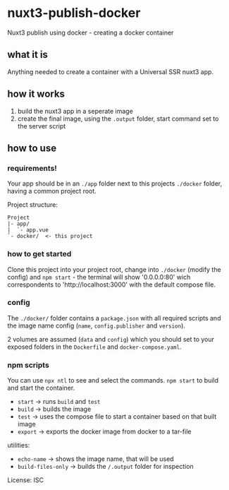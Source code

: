 # nuxt3-publish-docker
Nuxt3 publish using docker - creating a docker container

## what it is
Anything needed to create a container with a Universal SSR nuxt3 app.

## how it works
1. build the nuxt3 app in a seperate image
2. create the final image, using the `.output` folder, start command set to the server script

## how to use

### requirements!
Your app should be in an `./app` folder next to this projects `./docker` folder, having a common project root.

Project structure:
```
Project
|- app/
|  `- app.vue 
`- docker/  <- this project
```

### how to get started
Clone this project into your project root, change into `./docker` (modify the config) and `npm start` - the terminal will show '0.0.0.0:80' wich correspondents to 'http://localhost:3000' with the default compose file.

### config
The `./docker/` folder contains a `package.json` with all required scripts and the image name config (`name`, `config.publisher` and `version`).

2 volumes are assumed (`data` and `config`) which you should set to your exposed folders in the `Dockerfile` and `docker-compose.yaml`.

### npm scripts
You can use `npx ntl` to see and select the commands. `npm start` to build and start the container.

- `start` -> runs `build` and `test`
- `build` ->  builds the image
- `test` -> uses the compose file to start a container based on that built image
- `export` -> exports the docker image from docker to a tar-file

utilities:
- `echo-name` -> shows the image name, that will be used
- `build-files-only` -> builds the `/.output` folder for inspection


License: ISC

